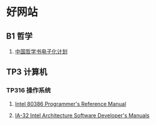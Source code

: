 # 好网站

## B1 哲学

1. [中国哲学书电子化计划](https://ctext.org/zhs) 

## TP3 计算机

### TP316 操作系统

1. [Intel 80386 Programmer's Reference Manual](http://www.logix.cz/michal/doc/i386/)

2. [IA-32 Intel Architecture Software Developer's Manuals](https://software.intel.com/en-us/articles/intel-sdm)
